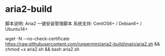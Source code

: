 # aria2-build
脚本说明: Aria2 一键安装管理脚本
系统支持: CentOS6+ / Debian6+ / Ubuntu14+

wget -N --no-check-certificate https://raw.githubusercontent.com/junpermini/aria2-build/main/aria2.sh && chmod +x aria2.sh && bash aria2.sh
